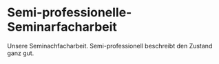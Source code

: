 # Semi-professionelle-Seminarfacharbeit
Unsere Seminachfacharbeit. Semi-professionell beschreibt den Zustand ganz gut.
